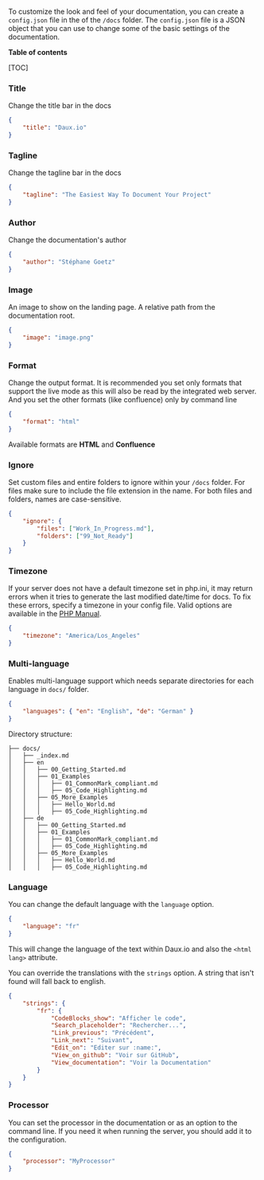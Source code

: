To customize the look and feel of your documentation, you can create a `config.json` file in the of the `/docs` folder. The `config.json` file is a JSON object that you can use to change some of the basic settings of the documentation.

**Table of contents**

[TOC]

### Title

Change the title bar in the docs

```json
{
    "title": "Daux.io"
}
```

### Tagline

Change the tagline bar in the docs

```json
{
    "tagline": "The Easiest Way To Document Your Project"
}
```

### Author

Change the documentation's author

```json
{
    "author": "Stéphane Goetz"
}
```

### Image

An image to show on the landing page. A relative path from the documentation root.

```json
{
    "image": "image.png"
}
```

### Format

Change the output format. It is recommended you set only formats that support the live mode as this will also
be read by the integrated web server. And you set the other formats (like confluence) only by command line

```json
{
    "format": "html"
}
```

Available formats are **HTML** and **Confluence**

### Ignore

Set custom files and entire folders to ignore within your `/docs` folder. For files make sure to include the file extension in the name. For both files and folders, names are case-sensitive.

```json
{
    "ignore": {
        "files": ["Work_In_Progress.md"],
        "folders": ["99_Not_Ready"]
    }
}
```

### Timezone

If your server does not have a default timezone set in php.ini, it may return errors when it tries to generate the last modified date/time for docs. To fix these errors, specify a timezone in your config file. Valid options are available in the [PHP Manual](http://php.net/manual/en/timezones.php).

```json
{
    "timezone": "America/Los_Angeles"
}
```

### Multi-language

Enables multi-language support which needs separate directories for each language in `docs/` folder.

```json
{
    "languages": { "en": "English", "de": "German" }
}
```

Directory structure:

```
├── docs/
│   ├── _index.md
│   ├── en
│   │   ├── 00_Getting_Started.md
│   │   ├── 01_Examples
│   │   │   ├── 01_CommonMark_compliant.md
│   │   │   ├── 05_Code_Highlighting.md
│   │   ├── 05_More_Examples
│   │   │   ├── Hello_World.md
│   │   │   ├── 05_Code_Highlighting.md
│   ├── de
│   │   ├── 00_Getting_Started.md
│   │   ├── 01_Examples
│   │   │   ├── 01_CommonMark_compliant.md
│   │   │   ├── 05_Code_Highlighting.md
│   │   ├── 05_More_Examples
│   │   │   ├── Hello_World.md
│   │   │   ├── 05_Code_Highlighting.md
```

### Language

You can change the default language with the `language` option.

```json
{
    "language": "fr"
}
```

This will change the language of the text within Daux.io and also the `<html lang>` attribute.

You can override the translations with the `strings` option.
A string that isn't found will fall back to english.

```json
{
    "strings": {
        "fr": {
            "CodeBlocks_show": "Afficher le code",
            "Search_placeholder": "Rechercher...",
            "Link_previous": "Précédent",
            "Link_next": "Suivant",
            "Edit_on": "Editer sur :name:",
            "View_on_github": "Voir sur GitHub",
            "View_documentation": "Voir la Documentation"
        }
    }
}
```

### Processor

You can set the processor in the documentation or as an option to the command line. If you need it when running the server, you should add it to the configuration.


```json
{
    "processor": "MyProcessor"
}
```